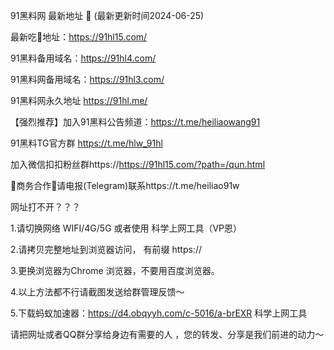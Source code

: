 91黑料网 最新地址 👋 (最新更新时间2024-06-25)

最新吃🍉地址：https://91hl15.com/

91黑料备用域名：https://91hl4.com/

91黑料网备用域名：https://91hl3.com/

91黑料网永久地址 https://91hl.me/

【强烈推荐】加入91黑料公告频道：https://t.me/heiliaowang91

91黑料TG官方群 https://t.me/hlw_91hl

加入微信扣扣粉丝群https://https://91hl15.com/?path=/qun.html

🤝商务合作🤝请电报(Telegram)联系https://t.me/heiliao91w

网址打不开？？？

1.请切换网络 WIFI/4G/5G 或者使用 科学上网工具（VP恩）

2.请拷贝完整地址到浏览器访问， 有前缀 https://

3.更换浏览器为Chrome 浏览器，不要用百度浏览器。

4.以上方法都不行请截图发送给群管理反馈～

5.下载蚂蚁加速器：https://d4.obqyyh.com/c-5016/a-brEXR 科学上网工具

请把网址或者QQ群分享给身边有需要的人 ，您的转发、分享是我们前进的动力～
